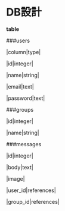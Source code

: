 # DB設計

**table**

###users

|column|type|

|id|integer|

|name|string|

|email|text|

|password|text|

###groups

|id|integer|

|name|string|

###messages

|id|integer|

|body|text|

|image|

|user_id|references|

|group_id|references|